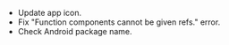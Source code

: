 
- Update app icon.
- Fix "Function components cannot be given refs." error.
- Check Android package name.
